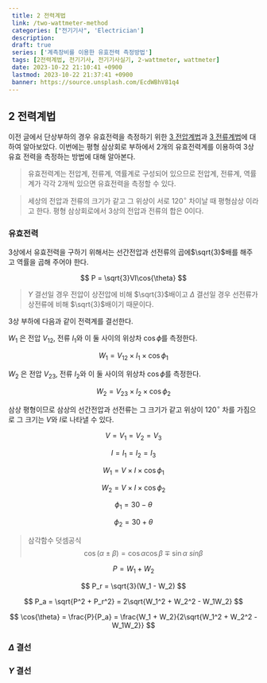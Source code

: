 ```yaml
--- 
 title: 2 전력계법
 link: /two-wattmeter-method 
 categories: ["전기기사", 'Electrician'] 
 description:
 draft: true
 series: ['계측장비를 이용한 유효전력 측정방법']
 tags: [2전력계법, 전기기사, 전기기사실기, 2-wattmeter, wattmeter] 
 date: 2023-10-22 21:10:41 +0900 
 lastmod: 2023-10-22 21:37:41 +0900 
 banner: https://source.unsplash.com/EcdWBhV81q4 
--- 
```

  

## 2 전력계법

이전 글에서 단상부하의 경우 유효전력을 측정하기 위한 [3 전압계법](/posts/three-voltmeter-method)과 [3 전류계법](/posts/three-ammeter-method)에 대하여 알아보았다. 이번에는 평형 삼상회로  부하에서 2개의 유효전력계를 이용하여 3상 유효 전력을 측정하는 방법에 대해 알아본다.

> 유효전력계는 전압계, 전류계, 역률계로 구성되어 있으므로 전압계, 전류계, 역률계가 각각 2개씩 있으면 유효전력을 측정할 수 있다.

> 세상의 전압과 전류의 크기가 같고 그 위상이 서로 $120^\circ$ 차이날 때 평형삼상 이라고 한다. 평형 삼상회로에서 3상의 전압과 전류의 합은 $0$이다. 

### 유효전력
3상에서 유효전력을 구하기 위해서는 선간전압과 선전류의 곱에$\sqrt{3}$배를 해주고 역률을 곱해 주어야 한다.

$$
P = \sqrt{3}VI\cos{\theta}
$$ 

>  $Y$ 결선일 경우 전압이 상전압에 비해  $\sqrt{3}$배이고  $\Delta$ 결선일 경우 선전류가 상전류에 비해  $\sqrt{3}$배이기 때문이다. 

3상 부하에 다음과 같이 전력계를 결선한다. 

$W_1$ 은 전압 $V_{12}$, 전류 $I_1$와 이 둘 사이의 위상차 $\cos{\phi}$를 측정한다.

$$
W_1= V_{12} \times I_1 \times \cos{\phi_1}
$$

$W_2$ 은 전압 $V_{23}$, 전류 $I_2$와 이 둘 사이의 위상차 $\cos{\phi}$를 측정한다.

$$
W_2= V_{23} \times I_2 \times \cos{\phi_2}
$$

삼상 평형이므로 삼상의 선간전압과 선전류는 그 크기가 같고 위상이 $120^\circ$  차를 가짐으로 그 크기는 $V$와  $I$로 나타낼 수 있다. 

$$
V = V_1 = V_2 = V_3
$$

$$
I = I_1 = I_2 = I_3
$$

$$
W_1= V \times I \times \cos{\phi_1}
$$

$$
W_2= V \times I \times \cos{\phi_2}
$$

$$
\phi_1 = 30 - \theta 
$$

$$
\phi_2 = 30 + \theta 
$$

>삼각함수 덧셈공식
$$
\cos{(\alpha \pm \beta)} = \cos{\alpha} \cos{\beta} \mp \sin{\alpha} \ sin{\beta}
$$

$$
P = W_1 + W_2
$$

$$
P_r = \sqrt{3}(W_1 - W_2)
$$
 
$$
 P_a =  \sqrt{P^2 + P_r^2} = 2\sqrt{W_1^2 + W_2^2 - W_1W_2}
$$
 
$$
\cos{\theta} = \frac{P}{P_a} = \frac{W_1 + W_2}{2\sqrt{W_1^2 + W_2^2 - W_1W_2}}
$$



### $\Delta$ 결선

### $Y$ 결선
